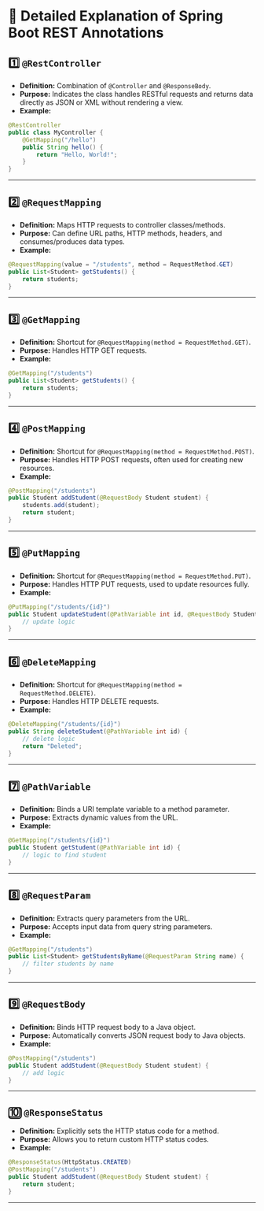 # 🚀 Detailed Explanation of Spring Boot REST Annotations

## 1️⃣ `@RestController`

* **Definition:** Combination of `@Controller` and `@ResponseBody`.
* **Purpose:** Indicates the class handles RESTful requests and returns data directly as JSON or XML without rendering a view.
* **Example:**

```java
@RestController
public class MyController {
    @GetMapping("/hello")
    public String hello() {
        return "Hello, World!";
    }
}
```

---

## 2️⃣ `@RequestMapping`

* **Definition:** Maps HTTP requests to controller classes/methods.
* **Purpose:** Can define URL paths, HTTP methods, headers, and consumes/produces data types.
* **Example:**

```java
@RequestMapping(value = "/students", method = RequestMethod.GET)
public List<Student> getStudents() {
    return students;
}
```

---

## 3️⃣ `@GetMapping`

* **Definition:** Shortcut for `@RequestMapping(method = RequestMethod.GET)`.
* **Purpose:** Handles HTTP GET requests.
* **Example:**

```java
@GetMapping("/students")
public List<Student> getStudents() {
    return students;
}
```

---

## 4️⃣ `@PostMapping`

* **Definition:** Shortcut for `@RequestMapping(method = RequestMethod.POST)`.
* **Purpose:** Handles HTTP POST requests, often used for creating new resources.
* **Example:**

```java
@PostMapping("/students")
public Student addStudent(@RequestBody Student student) {
    students.add(student);
    return student;
}
```

---

## 5️⃣ `@PutMapping`

* **Definition:** Shortcut for `@RequestMapping(method = RequestMethod.PUT)`.
* **Purpose:** Handles HTTP PUT requests, used to update resources fully.
* **Example:**

```java
@PutMapping("/students/{id}")
public Student updateStudent(@PathVariable int id, @RequestBody Student updatedStudent) {
    // update logic
}
```

---

## 6️⃣ `@DeleteMapping`

* **Definition:** Shortcut for `@RequestMapping(method = RequestMethod.DELETE)`.
* **Purpose:** Handles HTTP DELETE requests.
* **Example:**

```java
@DeleteMapping("/students/{id}")
public String deleteStudent(@PathVariable int id) {
    // delete logic
    return "Deleted";
}
```

---

## 7️⃣ `@PathVariable`

* **Definition:** Binds a URI template variable to a method parameter.
* **Purpose:** Extracts dynamic values from the URL.
* **Example:**

```java
@GetMapping("/students/{id}")
public Student getStudent(@PathVariable int id) {
    // logic to find student
}
```

---

## 8️⃣ `@RequestParam`

* **Definition:** Extracts query parameters from the URL.
* **Purpose:** Accepts input data from query string parameters.
* **Example:**

```java
@GetMapping("/students")
public List<Student> getStudentsByName(@RequestParam String name) {
    // filter students by name
}
```

---

## 9️⃣ `@RequestBody`

* **Definition:** Binds HTTP request body to a Java object.
* **Purpose:** Automatically converts JSON request body to Java objects.
* **Example:**

```java
@PostMapping("/students")
public Student addStudent(@RequestBody Student student) {
    // add logic
}
```

---

## 🔟 `@ResponseStatus`

* **Definition:** Explicitly sets the HTTP status code for a method.
* **Purpose:** Allows you to return custom HTTP status codes.
* **Example:**

```java
@ResponseStatus(HttpStatus.CREATED)
@PostMapping("/students")
public Student addStudent(@RequestBody Student student) {
    return student;
}
```

---

